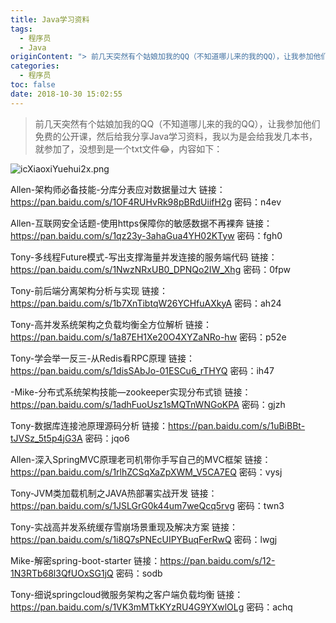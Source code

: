 ```yaml
---
title: Java学习资料
tags:
  - 程序员
  - Java
originContent: "> 前几天突然有个姑娘加我的QQ（不知道哪儿来的我的QQ），让我参加他们免费的公开课，然后给我分享Java学习资料，我以为是会给我发几本书，就参加了，没想到是一个txt文件\U0001F602，内容如下：\n\nAllen-架构师必备技能-分库分表应对数据量过大\n链接：https://pan.baidu.com/s/1OF4RUHvRk98pBRdUiifH2g 密码：n4ev\n\nAllen-互联网安全话题-使用https保障你的敏感数据不再裸奔\n链接：https://pan.baidu.com/s/1qz23y-3ahaGua4YH02KTyw 密码：fgh0\n\nTony-多线程Future模式-写出支撑海量并发连接的服务端代码\n链接：https://pan.baidu.com/s/1NwzNRxUB0_DPNQo2IW_Xhg 密码：0fpw\n\nTony-前后端分离架构分析与实现\n链接：https://pan.baidu.com/s/1b7XnTibtqW26YCHfuAXkyA 密码：ah24\n\nTony-高并发系统架构之负载均衡全方位解析\n链接：https://pan.baidu.com/s/1a87EH1Xe20O4XYZaNRo-hw 密码：p52e\n\nTony-学会举一反三-从Redis看RPC原理\n链接：https://pan.baidu.com/s/1disSAbJo-01ESCu6_rTHYQ 密码：ih47\n\n-Mike-分布式系统架构技能—zookeeper实现分布式锁\n链接：https://pan.baidu.com/s/1adhFuoUsz1sMQTnWNGoKPA 密码：gjzh\n\nTony-数据库连接池原理源码分析\n链接：https://pan.baidu.com/s/1uBiBBt-tJVSz_5t5p4jG3A 密码：jqo6\n\nAllen-深入SpringMVC原理老司机带你手写自己的MVC框架\n链接：https://pan.baidu.com/s/1rlhZCSqXaZpXWM_V5CA7EQ 密码：vysj\n\nTony-JVM类加载机制之JAVA热部署实战开发\n链接：https://pan.baidu.com/s/1JSLGrG0k44um7weQcq5rvg 密码：twn3\n\nTony-实战高并发系统缓存雪崩场景重现及解决方案\n链接：https://pan.baidu.com/s/1i8Q7sPNEcUIPYBuqFerRwQ 密码：lwgj\n\nMike-解密spring-boot-starter\n链接：https://pan.baidu.com/s/12-1N3RTb68l3QfUOxSG1jQ 密码：sodb\n\nTony-细说springcloud微服务架构之客户端负载均衡\n链接：https://pan.baidu.com/s/1VK3mMTkKYzRU4G9YXwlOLg 密码：achq"
categories:
  - 程序员
toc: false
date: 2018-10-30 15:02:55
---
```


> 前几天突然有个姑娘加我的QQ（不知道哪儿来的我的QQ），让我参加他们免费的公开课，然后给我分享Java学习资料，我以为是会给我发几本书，就参加了，没想到是一个txt文件😂，内容如下：

![icXiaoxiYuehui2x.png](/images/2019/01/29/0f75d820-2383-11e9-a26e-272a27c47ef2.png)

Allen-架构师必备技能-分库分表应对数据量过大
链接：https://pan.baidu.com/s/1OF4RUHvRk98pBRdUiifH2g 密码：n4ev

Allen-互联网安全话题-使用https保障你的敏感数据不再裸奔
链接：https://pan.baidu.com/s/1qz23y-3ahaGua4YH02KTyw 密码：fgh0

Tony-多线程Future模式-写出支撑海量并发连接的服务端代码
链接：https://pan.baidu.com/s/1NwzNRxUB0_DPNQo2IW_Xhg 密码：0fpw

Tony-前后端分离架构分析与实现
链接：https://pan.baidu.com/s/1b7XnTibtqW26YCHfuAXkyA 密码：ah24

Tony-高并发系统架构之负载均衡全方位解析
链接：https://pan.baidu.com/s/1a87EH1Xe20O4XYZaNRo-hw 密码：p52e

Tony-学会举一反三-从Redis看RPC原理
链接：https://pan.baidu.com/s/1disSAbJo-01ESCu6_rTHYQ 密码：ih47

-Mike-分布式系统架构技能—zookeeper实现分布式锁
链接：https://pan.baidu.com/s/1adhFuoUsz1sMQTnWNGoKPA 密码：gjzh

Tony-数据库连接池原理源码分析
链接：https://pan.baidu.com/s/1uBiBBt-tJVSz_5t5p4jG3A 密码：jqo6

Allen-深入SpringMVC原理老司机带你手写自己的MVC框架
链接：https://pan.baidu.com/s/1rlhZCSqXaZpXWM_V5CA7EQ 密码：vysj

Tony-JVM类加载机制之JAVA热部署实战开发
链接：https://pan.baidu.com/s/1JSLGrG0k44um7weQcq5rvg 密码：twn3

Tony-实战高并发系统缓存雪崩场景重现及解决方案
链接：https://pan.baidu.com/s/1i8Q7sPNEcUIPYBuqFerRwQ 密码：lwgj

Mike-解密spring-boot-starter
链接：https://pan.baidu.com/s/12-1N3RTb68l3QfUOxSG1jQ 密码：sodb

Tony-细说springcloud微服务架构之客户端负载均衡
链接：https://pan.baidu.com/s/1VK3mMTkKYzRU4G9YXwlOLg 密码：achq
